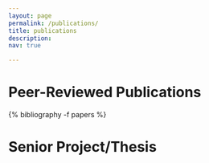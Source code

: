```yaml
---
layout: page
permalink: /publications/
title: publications
description: 
nav: true

---
```


<div class="publications">
<h1>Peer-Reviewed Publications</h1>
{% bibliography -f papers %}
<h1>Senior Project/Thesis</h1>

</div>
